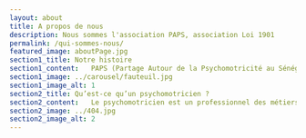 ```yaml
---
layout: about
title: A propos de nous
description: Nous sommes l'association PAPS, association Loi 1901
permalink: /qui-sommes-nous/
featured_image: aboutPage.jpg
section1_title: Notre histoire
section1_content:   PAPS (Partage Autour de la Psychomotricité au Sénégal) est une association créée en 2006 par des étudiantes en psychomotricité de l'Institut Supérieur de Rééducation Psychomotrice (ISRP) de Paris dans le cadre d'un projet extra-académique. Elle est née de la volonté de créer un échange interculturel autour de la psychomotricité et ses pratiques entre le Sénégal et la France. Notre volonté principale est de développer la psychomotricité au Sénégal auprès de tout public, en créant des partenariats au sein du pays. Actuellement, nous sommes en partenariat avec divers établissements et associations au Sénégal qui accompagnent des enfants en situation de handicap. Chaque année, des bénévoles diplômées partent en mission afin d’accompagner les enfants accueillis dans les centres. Notre objectif est également de partager nos connaissances avec les professionnels sénégalais, de leur apporter un point de vue psychomoteur mais aussi d'apprendre de leurs pratiques et de leurs savoirs. Nos échanges sont tels que nous visons à leur apporter autant qu'ils nous apportent. Conscients des différences culturelles au sein de nos pays, nous souhaitons adapter la prise en soin psychomotrice à la culture locale pour un enrichissement commun. En plus des missions, nous visons à apporter régulièrement du matériel psychomoteur.
section1_image: ../carousel/fauteuil.jpg
section1_image_alt: 1
section2_title: Qu’est-ce qu’un psychomotricien ? 
section2_content:   Le psychomotricien est un professionnel des métiers de la rééducation. Il intervient auprès de tout public afin de rechercher et soutenir un équilibre psychomoteur. En effet, par l'intermédiaire du corps, le psychomotricien agit sur les fonctions motrices, cognitives, affectives et sensorielles du patient afin d'harmoniser les relations qu'il entretient avec lui-même et avec son environnement.
section2_image: ../404.jpg
section2_image_alt: 2
---
```



